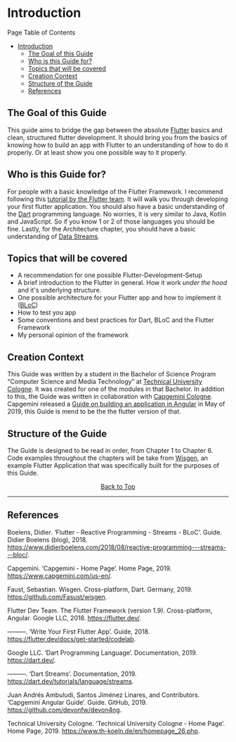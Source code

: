 # Introduction

Page Table of Contents
- [Introduction](#introduction)
  - [The Goal of this Guide](#the-goal-of-this-guide)
  - [Who is this Guide for?](#who-is-this-guide-for)
  - [Topics that will be covered](#topics-that-will-be-covered)
  - [Creation Context](#creation-context)
  - [Structure of the Guide](#structure-of-the-guide)
  - [References](#references)


## The Goal of this Guide
This guide aims to bridge the gap between the absolute [Flutter](https://flutter.dev/) basics and clean, structured flutter development. It should bring you from the basics of knowing how to build an app with Flutter to an understanding of how to do it properly. Or at least show you one possible way to it properly.

## Who is this Guide for?
For people with a basic knowledge of the Flutter Framework. I recommend following this [tutorial by the Flutter team](https://flutter.dev/docs/get-started/codelab). It will walk you through developing your first flutter application. You should also have a basic understanding of the [Dart](https://dart.dev/) programming language. No worries, it is very similar to Java, Kotlin and JavaScript. So if you know 1 or 2 of those languages you should be fine. Lastly, for the Architecture chapter, you should have a basic understanding of  [Data Streams](https://dart.dev/tutorials/language/streams).

## Topics that will be covered 
- A recommendation for one possible Flutter-Development-Setup
- A brief introduction to the Flutter in general. How it work _under the hood_ and it's underlying structure.
- One possible architecture for your Flutter app and how to implement it ([BLoC](https://www.didierboelens.com/2018/08/reactive-programming---streams---bloc/))
- How to test you app
- Some conventions and best practices for Dart, BLoC and the Flutter Framework
- My personal opinion of the framework

## Creation Context
This Guide was written by a student in the Bachelor of Science Program “Computer Science and Media Technology” at [Technical University Cologne](https://www.th-koeln.de/en/homepage_26.php). It was created for one of the modules in that Bachelor. In addition to this, the Guide was written in collaboration with [Capgemini Cologne](https://www.capgemini.com/us-en/). Capgemini released a [Guide on building an application in Angular](https://github.com/devonfw/devon4ng) in May of 2019, this Guide is mend to be the the flutter version of that.

## Structure of the Guide
The Guide is designed to be read in order, from Chapter 1 to Chapter 6. Code examples throughout the chapters will  be take from [Wisgen](https://github.com/Fasust/wisgen), an example Flutter Application that was specifically built for the purposes of this Guide.

<p align="center"><a href="#">Back to Top</a></center></p>

---
## References
Boelens, Didier. ‘Flutter - Reactive Programming - Streams - BLoC’. Guide. Didier Boelens (blog), 2018. https://www.didierboelens.com/2018/08/reactive-programming---streams---bloc/.

Capgemini. ‘Capgemini - Home Page’. Home Page, 2019. https://www.capgemini.com/us-en/.

Faust, Sebastian. Wisgen. Cross-platform, Dart. Germany, 2019. https://github.com/Fasust/wisgen.

Flutter Dev Team. The Flutter Framework (version 1.9). Cross-platform, Angular. Google LLC, 2018. https://flutter.dev/.

———. ‘Write Your First Flutter App’. Guide, 2018. https://flutter.dev/docs/get-started/codelab.

Google LLC. ‘Dart Programming Language’. Documentation, 2019. https://dart.dev/.

———. ‘Dart Streams’. Documentation, 2019. https://dart.dev/tutorials/language/streams.

Juan Andrés Ambuludi, Santos Jiménez Linares, and Contributors. ‘Capgemini Angular Guide’. Guide. GitHub, 2019. https://github.com/devonfw/devon4ng.

Technical University Cologne. ‘Technical University Cologne - Home Page’. Home Page, 2019. https://www.th-koeln.de/en/homepage_26.php.
